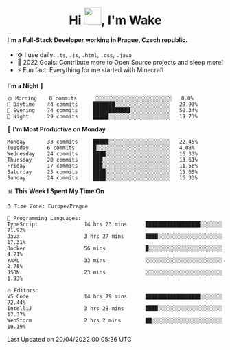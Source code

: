 <h1 align="center">Hi <img src="https://raw.githubusercontent.com/MrWakeCZ/MrWakeCZ/master/Hi.gif" width="40px" />, I'm Wake</h1>

#### I'm a Full-Stack Developer working in Prague, Czech republic.
- ⚙️ I use daily: `.ts`, `.js`, `.html`, `.css`, `.java`
- 🥅 2022 Goals: Contribute more to Open Source projects and sleep more!
- ⚡ Fun fact: Everything for me started with Minecraft

<!--START_SECTION:waka-->
**I'm a Night 🦉** 

```text
🌞 Morning    0 commits      ░░░░░░░░░░░░░░░░░░░░░░░░░   0.0% 
🌆 Daytime    44 commits     ███████░░░░░░░░░░░░░░░░░░   29.93% 
🌃 Evening    74 commits     ████████████░░░░░░░░░░░░░   50.34% 
🌙 Night      29 commits     █████░░░░░░░░░░░░░░░░░░░░   19.73%

```
📅 **I'm Most Productive on Monday** 

```text
Monday       33 commits     █████░░░░░░░░░░░░░░░░░░░░   22.45% 
Tuesday      6 commits      █░░░░░░░░░░░░░░░░░░░░░░░░   4.08% 
Wednesday    24 commits     ████░░░░░░░░░░░░░░░░░░░░░   16.33% 
Thursday     20 commits     ███░░░░░░░░░░░░░░░░░░░░░░   13.61% 
Friday       17 commits     ███░░░░░░░░░░░░░░░░░░░░░░   11.56% 
Saturday     23 commits     ████░░░░░░░░░░░░░░░░░░░░░   15.65% 
Sunday       24 commits     ████░░░░░░░░░░░░░░░░░░░░░   16.33%

```


📊 **This Week I Spent My Time On** 

```text
⌚︎ Time Zone: Europe/Prague

💬 Programming Languages: 
TypeScript               14 hrs 23 mins      ██████████████████░░░░░░░   71.92% 
Java                     3 hrs 27 mins       ████░░░░░░░░░░░░░░░░░░░░░   17.31% 
Docker                   56 mins             █░░░░░░░░░░░░░░░░░░░░░░░░   4.71% 
YAML                     33 mins             ░░░░░░░░░░░░░░░░░░░░░░░░░   2.78% 
JSON                     23 mins             ░░░░░░░░░░░░░░░░░░░░░░░░░   1.93%

🔥 Editors: 
VS Code                  14 hrs 29 mins      ██████████████████░░░░░░░   72.44% 
IntelliJ                 3 hrs 28 mins       ████░░░░░░░░░░░░░░░░░░░░░   17.37% 
WebStorm                 2 hrs 2 mins        ██░░░░░░░░░░░░░░░░░░░░░░░   10.19%

```


 Last Updated on 20/04/2022 00:05:36 UTC
<!--END_SECTION:waka-->
